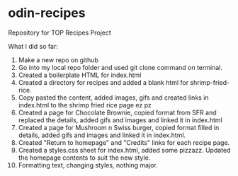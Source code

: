 # odin-recipes
Repository for TOP Recipes Project


What I did so far:
1. Make a new repo on github
2. Go into my local repo folder and used git clone command on terminal.
3. Created a boilerplate HTML for index.html
4. Created a directory for recipes and added a blank html for shrimp-fried-rice.
5. Copy pasted the content, added images, gifs and created links in index.html to the shrimp fried rice page ez pz
6. Created a page for Chocolate Brownie, copied format from SFR and replaced the details, added gifs and images and linked it in index.html
7. Created a page for Mushroom n Swiss burger, copied format filled in details, added gifs and images and linked it in index.html.
8. Created "Return to homepage" and "Credits" links for each recipe page.
9. Created a styles.css sheet for index.html, added some pizzazz. Updated the homepage contents to suit the new style.
10. Formatting text, changing styles, nothing major.